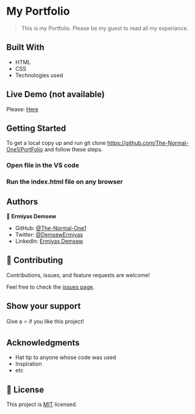 # My Portfolio

> This is my Portfolio. Please be my guest to read all my experiance.

## Built With

- HTML
- CSS
- Technologies used

## Live Demo (not available)

Please: [Here](https://the-normal-one1.github.io/PortFolio/)

## Getting Started

To get a local copy up and run git clone https://github.com/The-Normal-One1/PortFolio and follow these steps.

### Open file in the VS code

### Run the index.html file on any browser

## Authors

👤 **Ermiyas Demsew**

- GitHub: [@The-Normal-One1](https://github.com/The-Normal-One1)
- Twitter: [@DemsewErmiyas](https://twitter.com/DemsewErmiyas)
- LinkedIn: [Ermiyas Demsew](https://linkedin.com/in/ErmiyasDemsew)

## 🤝 Contributing

Contributions, issues, and feature requests are welcome!

Feel free to check the [issues page](../../issues/).

## Show your support

Give a ⭐️ if you like this project!

## Acknowledgments

- Hat tip to anyone whose code was used
- Inspiration
- etc

## 📝 License

This project is [MIT](./MIT.md) licensed.
